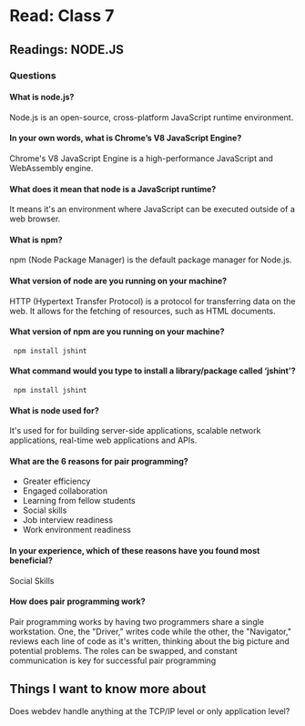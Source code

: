 
# Read: Class 7

## Readings: NODE.JS

### Questions
#### What is node.js?
Node.js is an open-source, cross-platform JavaScript runtime environment. 
#### In your own words, what is Chrome’s V8 JavaScript Engine?
Chrome's V8 JavaScript Engine is a high-performance JavaScript and WebAssembly engine.
#### What does it mean that node is a JavaScript runtime?
It means it's an environment where JavaScript can be executed outside of a web browser.
#### What is npm?
npm (Node Package Manager) is the default package manager for Node.js.

#### What version of node are you running on your machine?
HTTP (Hypertext Transfer Protocol) is a protocol for transferring data on the web. It allows for the fetching of resources, such as HTML documents.

#### What version of npm are you running on your machine?
```
 npm install jshint
``` 

#### What command would you type to install a library/package called ‘jshint’?
```
 npm install jshint
``` 
#### What is node used for?
It's used for for building server-side applications, scalable network applications, real-time web applications and APIs.

#### What are the 6 reasons for pair programming?
* Greater efficiency
* Engaged collaboration
* Learning from fellow students
* Social skills
* Job interview readiness
* Work environment readiness

#### In your experience, which of these reasons have you found most beneficial?
Social Skills
#### How does pair programming work?

Pair programming works by having two programmers share a single workstation. One, the "Driver," writes code while the other, the "Navigator," reviews each line of code as it's written, thinking about the big picture and potential problems. The roles can be swapped, and constant communication is key for successful pair programming

## Things I want to know more about
Does webdev handle anything at the TCP/IP level or only application level?

